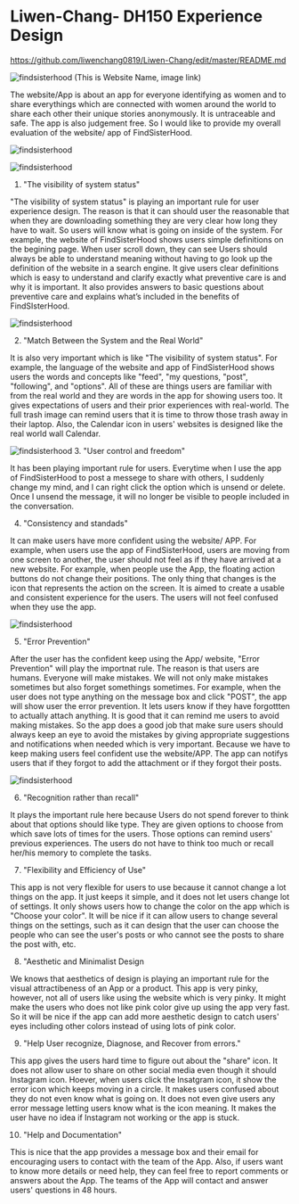 # Liwen-Chang- DH150 Experience Design 
https://github.com/liwenchang0819/Liwen-Chang/edit/master/README.md

![findsisterhood](https://liwenchang0819.github.io/Liwen-Chang/Screenshot2.png)
(This is Website Name, image link)

The website/App is about an app for everyone identifying as women and to share everythings which are connected with women around the world to share each other their unique stories anonymously. It is untraceable and safe.  The app is also judgement free. So I would like to provide my overall evaluation of the website/ app of FindSisterHood.  

![findsisterhood](https://liwenchang0819.github.io/Liwen-Chang/FSH1-1.png)

![findsisterhood](https://liwenchang0819.github.io/Liwen-Chang/FSH1.png)
1. "The visibility of system status"


"The visibility of system status" is playing an important rule for user experience design. The reason is that it can should user the reasonable that when they are downloading something they are very clear how long they have to wait. So users will know what is going on inside of the system. For example, the website of FindSisterHood shows users simple definitions on the begining page. When user scroll down, they can see Users should always be able to understand meaning without having to go look up the definition of the website in a search engine. It give users clear definitions which is easy to understand and clarify exactly what preventive care is and why it is important. It also provides answers to basic questions about preventive care and explains what’s included in the benefits of FindSIsterHood.




![findsisterhood](https://liwenchang0819.github.io/Liwen-Chang/page.png)

2. "Match Between the System and the Real World"

It is also very important which is like "The visibility of system status". For example, the language of the website and app of FindSisterHood shows users the words and concepts like "feed", "my questions, "post", "following", and "options". All of these are things users are familiar with from the real world and they are words in the app for showing users too. 
It gives expectations of users and their prior experiences with real-world. The full trash image can remind users that it is time to throw those trash away in their laptop. Also, the Calendar icon in users' websites is designed like the real world wall Calendar. 

![findsisterhood](https://liwenchang0819.github.io/Liwen-Chang/no2.png)
3. "User control and freedom" 

It has been playing important rule for users. Everytime when I use the app of FindSisterHood to post a messege to share with others, I suddenly change my mind, and I can right click the option which is unsend or delete. Once I unsend the message, it will no longer be visible to people included in the conversation.

4. "Consistency and standads" 

It can make users have more confident using the website/ APP. For example, when users use the app of  FindSisterHood, users are moving from one screen to another, the user should not feel as if they have arrived at a new website. For example, when people use the App, the floating action buttons do not change their positions. The only thing that changes is the icon that represents the action on the screen. It is aimed to create a usable and consistent experience for the users. The users will not feel confused when they use the app. 

![findsisterhood](https://liwenchang0819.github.io/Liwen-Chang/shareig.png)

5. "Error Prevention"

After the user has the confident keep using the App/ website, "Error Prevention" will play the importnat rule. The reason is that users are humans. Everyone will make mistakes. We will not only make mistakes sometimes but also forget somethings sometimes. For example, when the user does not type anything on the message box and click "POST", the app will show user the error prevention. It lets users know if they have forgottten to actually attach anything. It is good that it can remind me users to avoid making mistakes. So the app does a good job that make sure users should always keep an eye to avoid the mistakes by giving appropriate suggestions and notifications when needed which is very important. Because we have to keep making users feel confident use the website/APP. The app can notifys users that if they forgot to add the attachment or if they forgot their posts. 

![findsisterhood](https://liwenchang0819.github.io/Liwen-Chang/error.png)

6. "Recognition rather than recall"

It plays the important rule here because Users do not spend forever to think about that options should like type. They are given options to choose from which save lots of times for the users. Those options can remind users' previous experiences. The users do not have to think too much or recall her/his memory to complete the tasks.


7.  "Flexibility and Efficiency of Use"

This app is not very flexible for users to use because it cannot change a lot things on the app. It just keeps it simple, and it does not let users change lot of settings.  It only shows users how to change the color on the app which is "Choose your color".  It will be nice if it can allow users to change several things on the settings, such as it can design that the user can choose the people who can see the user's posts or who cannot see the posts to share the post with, etc. 


8. "Aesthetic and Minimalist Design 

We knows that aesthetics of design  is playing an important rule for the visual attractibeness of an App or a product. This app is very pinky, however, not all of users like using the website which is very pinky. It might make the users who does not like pink color give up using the app very fast. So it will be nice if the app can add more aesthetic design to catch users' eyes including other colors instead of using lots of pink color. 

9. "Help User recognize, Diagnose, and Recover from errors."

This app gives the users hard time to figure out about the "share" icon. It does not allow user to share on other social media even though it should Instagram icon. Hoever, when users click the Insatgram icon, it show the error icon which keeps moving in a circle. It makes users confused about they do not even know what is going on. It does not even give users any error message letting users know what is the icon meaning. It makes the user have no idea if Instagram not working or the app is stuck.


10. "Help and Documentation"

This is nice that the app provides a message box and their email for encouraging users to contact with the team of the App. Also, if users want to know more details or need help, they can feel free to report comments or answers about the App. The teams of the App will contact and answer users' questions in 48 hours.  
